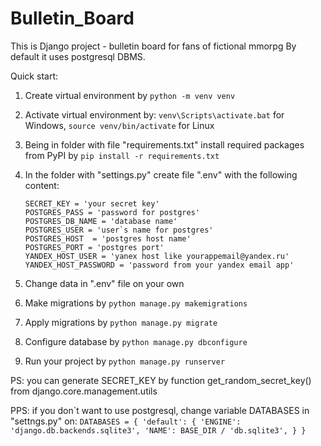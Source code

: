 # Bulletin_Board
This is Django project - bulletin board for fans of fictional mmorpg
By default it uses postgresql DBMS.

Quick start:
1. Create virtual environment by `python -m venv venv`

2. Activate virtual environment by: `venv\Scripts\activate.bat` for Windows, `source venv/bin/activate` for Linux

3. Being in folder with file "requirements.txt" install required packages from PyPI by
   `pip install -r requirements.txt`

4. In the folder with "settings.py" create file ".env" with the following content:
    ```
    SECRET_KEY = 'your secret key'
    POSTGRES_PASS = 'password for postgres'
    POSTGRES_DB_NAME = 'database name'
    POSTGRES_USER = 'user`s name for postgres'
    POSTGRES_HOST  = 'postgres host name'
    POSTGRES_PORT = 'postgres port'
    YANDEX_HOST_USER = 'yanex host like yourappemail@yandex.ru'
    YANDEX_HOST_PASSWORD = 'password from your yandex email app'
    ```

5. Change data in ".env" file on your own

5. Make migrations by `python manage.py makemigrations`

6. Apply migrations by `python manage.py migrate`

7. Configure database by `python manage.py dbconfigure`

8. Run your project by `python manage.py runserver`

PS: you can generate SECRET_KEY by function get_random_secret_key() from django.core.management.utils

PPS: if you don`t want to use postgresql, change variable DATABASES in "settngs.py" on:
    ```
    DATABASES = {
        'default': {
            'ENGINE': 'django.db.backends.sqlite3',
            'NAME': BASE_DIR / 'db.sqlite3',
        }
    }
    ```